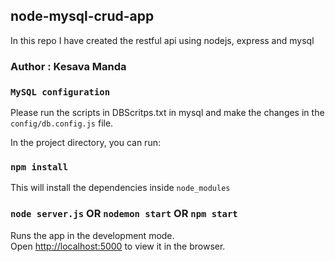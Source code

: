 ## node-mysql-crud-app
In this repo I have created the restful api using nodejs, express and mysql

### Author : Kesava Manda

### `MySQL configuration`

Please run the scripts in DBScritps.txt in mysql and make the changes in the `config/db.config.js` file.

In the project directory, you can run:

### `npm install`

This will install the dependencies inside `node_modules`

### `node server.js` OR `nodemon start` OR `npm start`

Runs the app in the development mode.<br>
Open [http://localhost:5000](http://localhost:5000) to view it in the browser.
